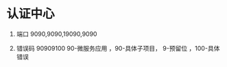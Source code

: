 # 认证中心
1. 端口 9090,9090,19090,9090
    
    
2. 错误码 90909100 90-微服务应用 ，90-具体子项目， 9-预留位 ，100-具体错误
    
